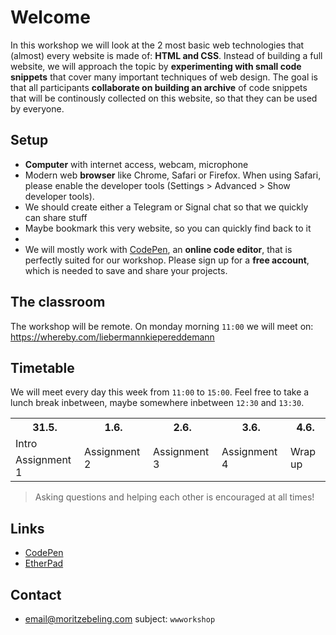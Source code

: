 # Welcome

In this workshop we will look at the 2 most basic web technologies that (almost) every website is made of: **HTML and CSS**. Instead of building a full website, we will approach the topic by **experimenting with small code snippets** that cover many important techniques of web design.
The goal is that all participants **collaborate on building an archive** of code snippets that will be continously collected on this website, so that they can be used by everyone.

## Setup
- **Computer** with internet access, webcam, microphone
- Modern web **browser** like Chrome, Safari or Firefox. When using Safari, please enable the developer tools (Settings > Advanced > Show developer tools).
- We should create either a Telegram or Signal chat so that we quickly can share stuff
- Maybe bookmark this very website, so you can quickly find back to it
-
- We will mostly work with [CodePen](https://codepen.io), an **online code editor**, that is perfectly suited for our workshop. Please sign up for a **free account**, which is needed to save and share your projects.


## The classroom
The workshop will be remote. On monday morning `11:00` we will meet on:
https://whereby.com/liebermannkiepereddemann

## Timetable
We will meet every day this week from `11:00` to `15:00`. Feel free to take a lunch break inbetween, maybe somewhere inbetween `12:30` and `13:30`.

<table>
    <tr class="mono">
        <th>31.5.</th>
        <th>1.6.</th>
        <th>2.6.</th>
        <th>3.6.</th>
        <th>4.6.</th>
    </tr>
    <tr>
        <td>Intro</td>
        <td rowspan="2">Assignment 2</td>
        <td rowspan="2">Assignment 3</td>
        <td rowspan="2">Assignment 4</td>
        <td rowspan="2">Wrap up</td>
    </tr>
    <tr>
        <td>Assignment 1</td>
    </tr>
</table>

> Asking questions and helping each other is encouraged at all times!

## Links
- [CodePen](https://codepen.io)
- [EtherPad](https://pad.hfbk.net/WWWORKSHOP)

## Contact
- email@moritzebeling.com subject: `wwworkshop`
